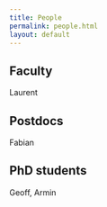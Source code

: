 ```yaml
---
title: People
permalink: people.html
layout: default
---
```



## Faculty

Laurent

## Postdocs

Fabian

## PhD students

Geoff, Armin
